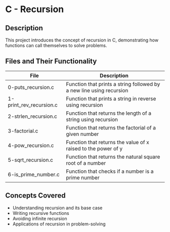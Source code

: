# C - Recursion

## Description
This project introduces the concept of recursion in C, demonstrating how functions can call themselves to solve problems.

## Files and Their Functionality

| File | Description |
| ---- | ----------- |
| 0-puts_recursion.c | Function that prints a string followed by a new line using recursion |
| 1-print_rev_recursion.c | Function that prints a string in reverse using recursion |
| 2-strlen_recursion.c | Function that returns the length of a string using recursion |
| 3-factorial.c | Function that returns the factorial of a given number |
| 4-pow_recursion.c | Function that returns the value of x raised to the power of y |
| 5-sqrt_recursion.c | Function that returns the natural square root of a number |
| 6-is_prime_number.c | Function that checks if a number is a prime number |

## Concepts Covered
- Understanding recursion and its base case
- Writing recursive functions
- Avoiding infinite recursion
- Applications of recursion in problem-solving

